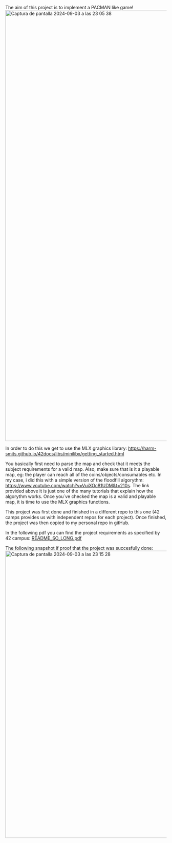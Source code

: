 The aim of this project is to implement a PACMAN like game! 
<img width="1343" alt="Captura de pantalla 2024-09-03 a las 23 05 38" src="https://github.com/user-attachments/assets/1025f285-361e-4f4b-bb4d-426bce4ae019">

In order to do this we get to use the MLX graphics library:
https://harm-smits.github.io/42docs/libs/minilibx/getting_started.html

You basically first need to parse the map and check that it meets the subject requirements for a valid map. Also, make sure that is it a playable map, eg: the player can reach all of the coins/objects/consumables etc. In my case, i did this with a simple version of the floodfill algorythm: https://www.youtube.com/watch?v=VuiXOc81UDM&t=210s. 
The link provided above it is just one of the many tutorials that explain how the algorythm works. Once you`ve checked the map is a valid and playable map, it is time to use the MLX graphics functions.

This project was first done and finished in a different repo to this one (42 camps provides us with independent repos for each project). Once finished, the project was then copied to my personal repo in gitHub.

In the following pdf you can find the project requirements as specified by 42 campus: [README_SO_LONG.pdf](https://github.com/Alvicina/SO_LONG/files/15310083/README_SO_LONG.pdf)

The following snapshot if proof that the project was succesfully done:
<img width="895" alt="Captura de pantalla 2024-09-03 a las 23 15 28" src="https://github.com/user-attachments/assets/cc1c2359-0ba3-419a-bf09-ac7421ffaa1c">





